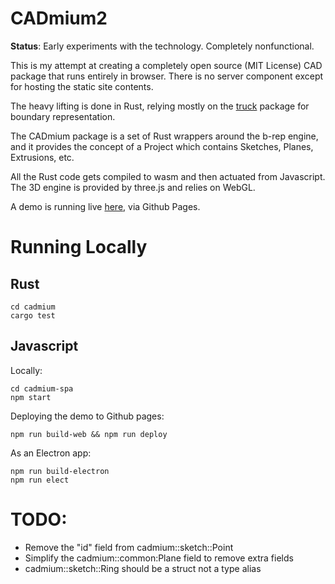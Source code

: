 # CADmium2

**Status**: Early experiments with the technology. Completely nonfunctional.

This is my attempt at creating a completely open source (MIT License) CAD package that runs entirely in browser. There is no server component except for hosting the static site contents.

The heavy lifting is done in Rust, relying mostly on the [truck](https://github.com/ricosjp/truck) package for boundary representation.

The CADmium package is a set of Rust wrappers around the b-rep engine, and it provides the concept of a Project which contains Sketches, Planes, Extrusions, etc.

All the Rust code gets compiled to wasm and then actuated from Javascript. The 3D engine is provided by three.js and relies on WebGL.

A demo is running live [here](https://mattferraro.github.io/CADmium2/), via Github Pages.

# Running Locally

## Rust

```
cd cadmium
cargo test
```

## Javascript

Locally:
```
cd cadmium-spa
npm start
```

Deploying the demo to Github pages:
```
npm run build-web && npm run deploy
```

As an Electron app:
```
npm run build-electron
npm run elect
```


# TODO:

- Remove the "id" field from cadmium::sketch::Point
- Simplify the cadmium::common:Plane field to remove extra fields
- cadmium::sketch::Ring should be a struct not a type alias
